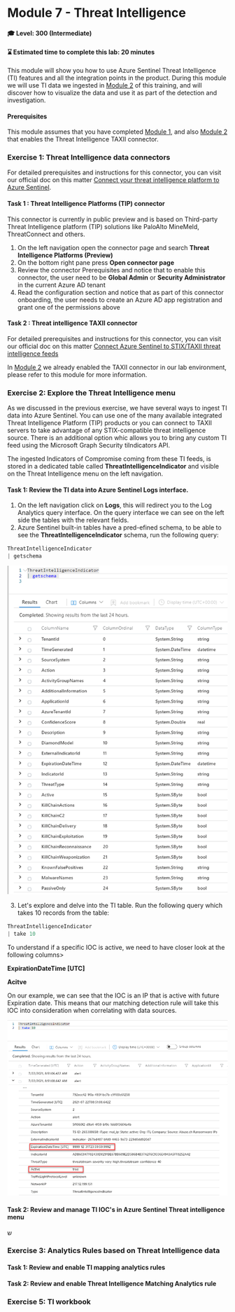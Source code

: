 # Module 7 - Threat Intelligence

#### 🎓 Level: 300 (Intermediate)
#### ⌛ Estimated time to complete this lab: 20 minutes

This module will show you how to use Azure Sentinel Threat Intelligence (TI) features and all the integration points in the product.
During this module we will use TI data we ingested in [Module 2](Module-2-Data-Connectors.md) of this training, and will discover how to visualize the data and use it as part of the detection and investigation.


#### Prerequisites
This module assumes that you have completed [Module 1](Module-1-Setting-up-the-environment.md), and also [Module 2](Module-2-Data-Connectors.md) that enables the Threat Intelligence TAXII connector.
 

### Exercise 1: Threat Intelligence data connectors

For detailed prerequisites and instructions for this connector, you can visit our official doc on this matter [Connect your threat intelligence platform to Azure Sentinel](https://docs.microsoft.com/en-us/azure/sentinel/connect-threat-intelligence-tip).

#### Task 1 : Threat Intelligence Platforms (TIP) connector 

This connector is currently in public preview and is based on Third-party Threat Intelligence platform (TIP) solutions like PaloAlto MineMeld, ThreatConnect and others.

1. On the left navigation open the connector page and search **Threat Intelligence Platforms (Preview)**
2. On the bottom right pane press **Open connector page**
3. Review the connector Prerequisites and notice that to enable this connector, the user need to be **Global Admin** or **Security Administrator** in the current Azure AD tenant
4. Read the configuration section and notice that as part of this connector onboarding, the user needs to create an Azure AD app registration and grant one of the permissions above
	
#### Task 2 : Threat intelligence TAXII connector

For detailed prerequisites and instructions for this connector, you can visit our official doc on this matter [Connect Azure Sentinel to STIX/TAXII threat intelligence feeds](https://docs.microsoft.com/en-us/azure/sentinel/connect-threat-intelligence-taxii)

In [Module 2](Module-2-Data-Connectors.md) we already enabled the TAXII connector in our lab environment, please refer to this module for more information.


### Exercise 2: Explore the Threat Intelligence menu

As we discussed in the previous exercise, we have several ways to ingest TI data into Azure Sentinel. You can use one of the many available integrated Threat Intelligence Platform (TIP) products or you can connect to TAXII servers to take advantage of any STIX-compatible threat intelligence source. There is an additional option whic allows you to bring any custom TI feed using the Microsoft Graph Security tiIndicators API.

The ingested Indicators of Compromise coming from these TI feeds, is stored in a dedicated table called **ThreatIntelligenceIndicator** and visible on the Threat Intelligence menu on the left navigation.

#### Task 1: Review the TI data into Azure Sentinel Logs interface.

1. On the left navigation click on **Logs**, this will redirect you to the Log Analytics query interface. On the query interface we can see on the left side the tables with the relevant fields.
2. Azure Sentinel built-in tables have a pred-efined schema, to be able to see the **ThreatIntelligenceIndicator** schema, run the following query: 

 ```powershell
 ThreatIntelligenceIndicator
| getschema
   ```

![schema](../Images/TI-schema.png)

3.	Let's explore and delve into the TI table. Run the following query which takes 10 records from the table:

 ```powershell
ThreatIntelligenceIndicator
| take 10
   ```

To understand if a specific IOC is active, we need to have closer look at the following columns>

**ExpirationDateTime [UTC]**

**Acitve** 

On our example, we can see that the IOC is an IP that is active with future Expiration date. This means that our matching detection rule will take this IOC into consideration when correlating with data sources. 

![Acitve](../Images/TI-active.png)


#### Task 2: Review and manage TI IOC's in Azure Sentinel Threat intelligence menu

ש

### Exercise 3: Analytics Rules based on Threat Intelligence data

#### Task 1: Review and enable TI mapping analytics rules

#### Task 2: Review and enable Threat Intelligence Matching Analytics rule


### Exercise 5: TI workbook
